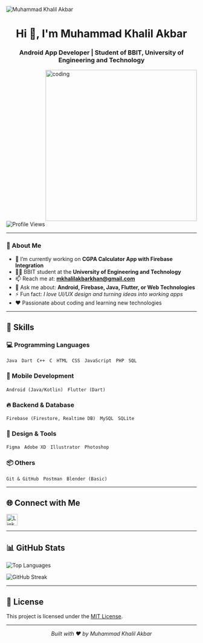![Muhammad Khalil Akbar](https://github.com/user-attachments/assets/aaac497d-a5bb-4625-9401-4d3984631551)

<h1 align="center">Hi 👋, I'm Muhammad Khalil Akbar</h1>
<h3 align="center">Android App Developer | Student of BBIT, University of Engineering and Technology</h3>

<img align="right" alt="coding" width="400" src="https://user-images.githubusercontent.com/55389276/140866485-8fb1c876-9a8f-4d6a-98dc-08c4981eaf70.gif">

<p align="left">
  <img src="https://komarev.com/ghpvc/?username=khalilniazi&label=Profile%20views&color=0e75b6&style=flat" alt="Profile Views" />
</p>

---

### 🚀 About Me

- 🔭 I’m currently working on **CGPA Calculator App with Firebase Integration**  
- 👨‍🎓 BBIT student at the **University of Engineering and Technology**  
- 📫 Reach me at: **mkhalilakbarkhan@gmail.com**  
- 💬 Ask me about: **Android, Firebase, Java, Flutter, or Web Technologies**  
- ⚡ Fun fact: _I love UI/UX design and turning ideas into working apps_  
- ❤️ Passionate about coding and learning new technologies

---

## 💼 Skills

### 💻 Programming Languages
`Java` &nbsp; `Dart` &nbsp; `C++` &nbsp; `C` &nbsp; `HTML` &nbsp; `CSS` &nbsp; `JavaScript` &nbsp; `PHP` &nbsp; `SQL`

### 📱 Mobile Development
`Android (Java/Kotlin)` &nbsp; `Flutter (Dart)`

### 🔥 Backend & Database
`Firebase (Firestore, Realtime DB)` &nbsp; `MySQL` &nbsp; `SQLite`

### 🎨 Design & Tools
`Figma` &nbsp; `Adobe XD` &nbsp; `Illustrator` &nbsp; `Photoshop`

### 📦 Others
`Git & GitHub` &nbsp; `Postman` &nbsp; `Blender (Basic)`

---

## 🌐 Connect with Me

<p>
  <a href="https://www.linkedin.com/in/m-khalil-akbar-khan" target="_blank">
    <img src="https://cdn-icons-png.flaticon.com/512/174/174857.png" alt="LinkedIn" height="30" width="30" />
  </a>
</p>

---

## 📊 GitHub Stats

<p>
  <img align="center" src="https://github-readme-stats.vercel.app/api/top-langs?username=khalilniazi&show_icons=true&locale=en&layout=compact" alt="Top Languages" />
</p>

<p>
  <img align="center" src="https://github-readme-streak-stats.herokuapp.com/?user=khalilniazi&" alt="GitHub Streak" />
</p>

---

## 📄 License

This project is licensed under the [MIT License](LICENSE).

---

<p align="center">
  <i>Built with ❤️ by Muhammad Khalil Akbar</i>
</p>
